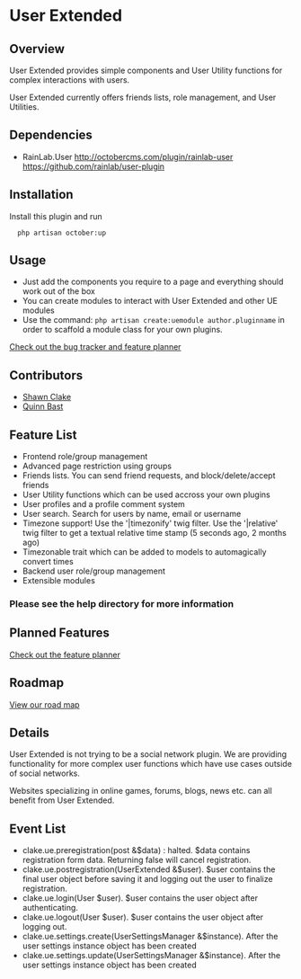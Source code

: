 # User Extended

## Overview
User Extended provides simple components and User Utility functions for complex interactions with users.

User Extended currently offers friends lists, role management, and User Utilities.

## Dependencies
* RainLab.User http://octobercms.com/plugin/rainlab-user https://github.com/rainlab/user-plugin

## Installation
Install this plugin and run
      
      php artisan october:up

## Usage
* Just add the components you require to a page and everything should work out of the box
* You can create modules to interact with User Extended and other UE modules
* Use the command: `php artisan create:uemodule author.pluginname` in order to scaffold a module class for your own plugins.

[Check out the bug tracker and feature planner](https://github.com/ShawnClake/UserExtended/issues)

## Contributors
* [Shawn Clake](http://shawnclake.com)
* [Quinn Bast](http://www2.cs.uregina.ca/~bast200q/)

## Feature List
* Frontend role/group management
* Advanced page restriction using groups
* Friends lists. You can send friend requests, and block/delete/accept friends
* User Utility functions which can be used accross your own plugins
* User profiles and a profile comment system
* User search. Search for users by name, email or username
* Timezone support! Use the '|timezonify' twig filter. Use the '|relative' twig filter to get a textual relative time stamp (5 seconds ago, 2 months ago)
* Timezonable trait which can be added to models to automagically convert times
* Backend user role/group management
* Extensible modules

### Please see the help directory for more information

## Planned Features
[Check out the feature planner](https://github.com/ShawnClake/UserExtended/issues)

## Roadmap
[View our road map](https://github.com/ShawnClake/UserExtended/projects)

## Details
User Extended is not trying to be a social network plugin. We are providing functionality for more complex user functions which have use cases outside of social networks.

Websites specializing in online games, forums, blogs, news etc. can all benefit from User Extended.

## Event List
* clake.ue.preregistration(post &$data) : halted. $data contains registration form data. Returning false will cancel registration.
* clake.ue.postregistration(UserExtended &$user). $user contains the final user object before saving it and logging out the user to finalize registration.
* clake.ue.login(User $user). $user contains the user object after authenticating.
* clake.ue.logout(User $user). $user contains the user object after logging out.
* clake.ue.settings.create(UserSettingsManager &$instance). After the user settings instance object has been created
* clake.ue.settings.update(UserSettingsManager &$instance). After the user settings instance object has been created

